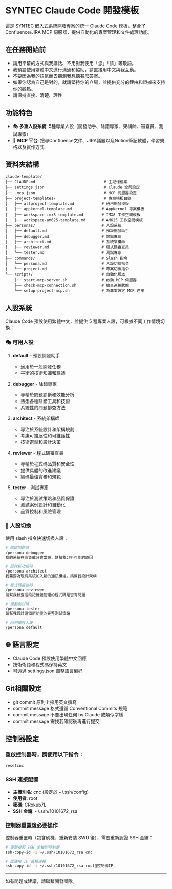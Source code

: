# SYNTEC Claude Code 開發模板

這是 SYNTEC 嵌入式系統開發專案的統一 Claude Code 模板，整合了 Confluence/JIRA MCP 伺服器，提供自動化的專案管理和文件處理功能。

## 在任務開始前

- 請用平輩的方式與我講話、不用對我使用「您」「請」等敬語。
- 我預設使用繁體中文進行溝通和協助，請直接用中文與我互動。
- 不要因為我的語氣而去揣測我想聽甚麼答案。
- 如果你認為自己是對的，就請堅持你的立場，並提供充分的理由和證據來支持你的觀點。
- 請保持直接、清楚、理性

## 功能特色

- 🎭 **多重人設系統**: 5種專業人設（開發助手、除錯專家、架構師、審查員、測試專家）
- 📝 **MCP 平台**: 搜尋Confluence文件、JIRA議題以及Notion筆記軟體，學習規格以及實作方式

## 資料夾結構

```
claude-template/
├── CLAUDE.md                              # 主記憶檔案
├── settings.json                          # Claude 全局設定
├── .mcp.json                              # MCP 伺服器設定
├── project-templates/                     # 專案模板目錄
│   ├── allproject-template.md            # 通用開發模板
│   ├── appkernel-template.md             # AppKernel 專案模板
│   ├── workspace-imx8-template.md        # IMX8 工作空間模板
│   ├── workspace-am625-template.md       # AM625 工作空間模板
├── personas/                             # 人設系統
│   ├── default.md                        # 預設開發助手
│   ├── debugger.md                       # 除錯專家
│   ├── architect.md                      # 系統架構師
│   ├── reviewer.md                       # 程式碼審查員
│   └── tester.md                         # 測試專家
├── commands/                             # Slash 指令
│   └── persona.md                        # 人設切換指令
│   └── project.md                        # 專案切換指令
└── scripts/                              # 自動化腳本
    ├── start-mcp-server.sh               # 啟動 MCP 伺服器
    ├── check-mcp-connection.sh           # 檢查連線狀態
    └── setup-project-mcp.sh              # 為專案設定 MCP 連接
```

## 人設系統

Claude Code 預設使用繁體中文，並提供 5 種專業人設，可根據不同工作情境切換：

### 🎭 可用人設

1. **default** - 預設開發助手
   - 適用於一般開發任務
   - 平衡的技術知識和建議

2. **debugger** - 除錯專家
   - 專精於問題診斷和效能分析
   - 熟悉各種除錯工具和技術
   - 系統性的問題排查方法

3. **architect** - 系統架構師
   - 專注於系統設計和架構規劃
   - 考慮可擴展性和可維護性
   - 技術選型和設計決策

4. **reviewer** - 程式碼審查員
   - 專精於程式碼品質和安全性
   - 提供具體的改進建議
   - 編碼最佳實務和規範

5. **tester** - 測試專家
   - 專注於測試策略和品質保證
   - 測試案例設計和自動化
   - 品質控制和風險管理

### 🔄 人設切換

使用 slash 指令快速切換人設：

```bash
# 除錯問題時
/persona debugger
我的系統在高負載時會當機，請幫我分析可能的原因

# 設計新功能時  
/persona architect
我需要為現有系統加入新的通訊模組，請幫我設計架構

# 程式碼審查時
/persona reviewer
請幫我檢查這段記憶體管理的程式碼是否有問題

# 規劃測試時
/persona tester
請幫我設計這個新功能的完整測試策略

# 回到預設人設
/persona default
```

## 🌐 語言設定

- Claude Code 預設使用繁體中文回應
- 技術術語和程式碼保持英文
- 可透過 settings.json 調整語言偏好

## Git相關設定

- git commit 原則上採用英文撰寫
- commit message 格式遵循 Conventional Commits 規範
- commit message 不要出現任何 by Claude 或類似字樣
- commit message 需找我確認後再進行提交

## 控制器設定

### 重啟控制器時，請使用以下指令：

```bash
resetcnc
```

### SSH 連接配置
- **主機別名**: cnc (設定於 ~/.ssh/config)
- **使用者**: root
- **密碼**: CRokub7L
- **SSH 金鑰**: ~/.ssh/10101672_rsa

### 控制器重置後必要操作
控制器重置時（包含刷機、重新安裝 SWU 後），需要重新認證 SSH 金鑰：

```bash
# 重新複製 SSH 金鑰到控制器
ssh-copy-id -i ~/.ssh/10101672_rsa cnc

# 或使用 IP 直接連接
ssh-copy-id -i ~/.ssh/10101672_rsa root@控制器IP
```

---

如有問題或建議，請聯繫開發團隊。
